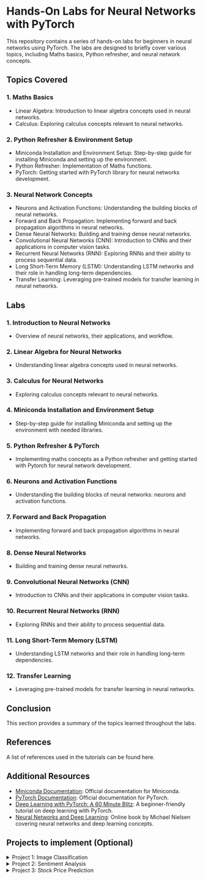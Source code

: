 # Hands-On Labs for Neural Networks with PyTorch

This repository contains a series of hands-on labs for beginners in neural networks using PyTorch. The labs are designed to briefly cover various topics, including Maths basics, Python refresher, and neural network concepts.

## Topics Covered

### 1. Maths Basics
- Linear Algebra: Introduction to linear algebra concepts used in neural networks.
- Calculus: Exploring calculus concepts relevant to neural networks.

### 2. Python Refresher & Environment Setup
- Miniconda Installation and Environment Setup: Step-by-step guide for installing Miniconda and setting up the environment.
- Python Refresher: Implementation of Maths functions.
- PyTorch: Getting started with PyTorch library for neural networks development.

### 3. Neural Network Concepts
- Neurons and Activation Functions: Understanding the building blocks of neural networks.
- Forward and Back Propagation: Implementing forward and back propagation algorithms in neural networks.
- Dense Neural Networks: Building and training dense neural networks.
- Convolutional Neural Networks (CNN): Introduction to CNNs and their applications in computer vision tasks.
- Recurrent Neural Networks (RNN): Exploring RNNs and their ability to process sequential data.
- Long Short-Term Memory (LSTM): Understanding LSTM networks and their role in handling long-term dependencies.
- Transfer Learning: Leveraging pre-trained models for transfer learning in neural networks.

## Labs

### 1. Introduction to Neural Networks
- Overview of neural networks, their applications, and workflow.

### 2. Linear Algebra for Neural Networks
- Understanding linear algebra concepts used in neural networks.

### 3. Calculus for Neural Networks
- Exploring calculus concepts relevant to neural networks.

### 4. Miniconda Installation and Environment Setup
- Step-by-step guide for installing Miniconda and setting up the environment with needed libraries.

### 5. Python Refresher & PyTorch
- Implementing maths concepts as a Python refresher and getting started with Pytorch for neural network development.

### 6. Neurons and Activation Functions
- Understanding the building blocks of neural networks: neurons and activation functions.

### 7. Forward and Back Propagation
- Implementing forward and back propagation algorithms in neural networks.

### 8. Dense Neural Networks
- Building and training dense neural networks.

### 9. Convolutional Neural Networks (CNN)
- Introduction to CNNs and their applications in computer vision tasks.

### 10. Recurrent Neural Networks (RNN)
- Exploring RNNs and their ability to process sequential data.

### 11. Long Short-Term Memory (LSTM)
- Understanding LSTM networks and their role in handling long-term dependencies.

### 12. Transfer Learning
- Leveraging pre-trained models for transfer learning in neural networks.

## Conclusion

This section provides a summary of the topics learned throughout the labs.

## References

A list of references used in the tutorials can be found here.

## Additional Resources

- [Miniconda Documentation](https://docs.conda.io/en/latest/miniconda.html): Official documentation for Miniconda.
- [PyTorch Documentation](https://pytorch.org/docs/stable/index.html): Official documentation for PyTorch.
- [Deep Learning with PyTorch: A 60 Minute Blitz](https://pytorch.org/tutorials/beginner/deep_learning_60min_blitz.html): A beginner-friendly tutorial on deep learning with PyTorch.
- [Neural Networks and Deep Learning](http://neuralnetworksanddeeplearning.com/): Online book by Michael Nielsen covering neural networks and deep learning concepts.

## Projects to implement (Optional)

<details>
<summary>Project 1: Image Classification</summary>

- Description: Build a neural network model that can classify images into different categories, such as cats and dogs.
- Steps:
    1. Collect a dataset of labeled images.
    2. Preprocess the images by resizing and normalizing them.
    3. Design and train a convolutional neural network (CNN) model using PyTorch.
    4. Evaluate the model's performance on a test set.
    5. Fine-tune the model to improve its accuracy.
    6. Test the model on new, unseen images.

</details>

<details>
<summary>Project 2: Sentiment Analysis</summary>

- Description: Develop a neural network model that can analyze the sentiment of text data, classifying it as positive, negative, or neutral.
- Steps:
    1. Gather a dataset of labeled text data with corresponding sentiment labels.
    2. Preprocess the text data by tokenizing, removing stopwords, and converting it into numerical representations.
    3. Build and train a recurrent neural network (RNN) model using PyTorch.
    4. Evaluate the model's performance on a validation set.
    5. Fine-tune the model by adjusting hyperparameters and architecture.
    6. Test the model on new, unseen text data.

</details>

<details>
<summary>Project 3: Stock Price Prediction</summary>

- Description: Create a neural network model that can predict future stock prices based on historical price data.
- Steps:
    1. Collect a dataset of historical stock prices, including features such as opening price, closing price, volume, etc.
    2. Preprocess the data by normalizing and splitting it into training and testing sets.
    3. Design and train a recurrent neural network (RNN) or long short-term memory (LSTM) model using PyTorch.
    4. Evaluate the model's performance by comparing predicted prices with actual prices.
    5. Fine-tune the model by adjusting hyperparameters and architecture.
    6. Use the model to make predictions on future stock price data.

</details>